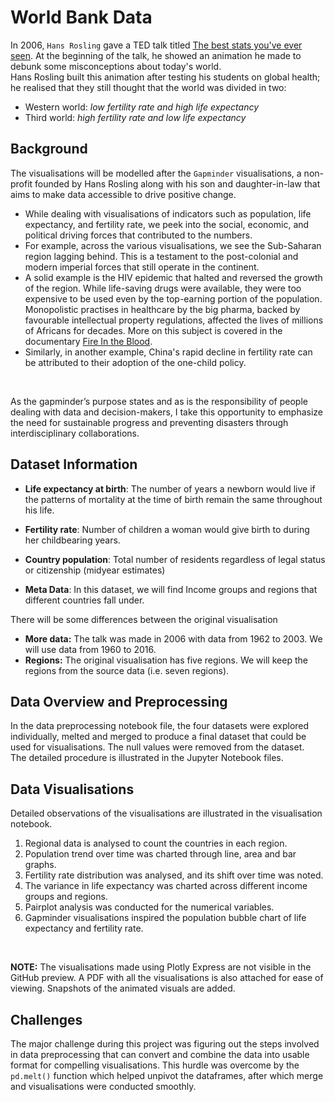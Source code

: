 # World Bank Data

In 2006, `Hans Rosling` gave a TED talk titled [The best stats you've ever seen](https://youtu.be/hVimVzgtD6w?si=Jthy0DcT69vJ6PtY). At the beginning of the talk, he showed an animation he made to debunk some misconceptions about today's world. <br>
Hans Rosling built this animation after testing his students on global health; he realised that they still thought that the world was divided in two:

- Western world: *low fertility rate and high life expectancy*
- Third world: *high fertility rate and low life expectancy*

## Background 
The visualisations will be modelled after the `Gapminder` visualisations, a non-profit founded by Hans Rosling along with his son and daughter-in-law that aims to make data accessible to drive positive change. <br> 
- While dealing with visualisations of indicators such as population, life expectancy, and fertility rate, we peek into the social, economic, and political driving forces that contributed to the numbers. 
- For example, across the various visualisations, we see the Sub-Saharan region lagging behind. This is a testament to the post-colonial and modern imperial forces that still operate in the continent.
- A solid example is the HIV epidemic that halted and reversed the growth of the region. While life-saving drugs were available, they were too expensive to be used even by the top-earning portion of the population. Monopolistic practises in healthcare by the big pharma, backed by favourable intellectual property regulations, affected the lives of millions of Africans for decades. More on this subject is covered in the documentary [Fire In the Blood](https://www.youtube.com/watch?v=uMsseS_Lqs0&t=1s).
- Similarly, in another example, China's rapid decline in fertility rate can be attributed to their adoption of the one-child policy.
<br> 

As the gapminder’s purpose states and as is the responsibility of people dealing with data and decision-makers, I take this opportunity to emphasize the need for sustainable progress and preventing disasters through interdisciplinary collaborations.

## Dataset Information
- **Life expectancy at birth**: The number of years a newborn would live if the patterns of mortality at the time of birth remain the same throughout his life.

- **Fertility rate**: Number of children a woman would give birth to during her childbearing years. 

- **Country population**: Total number of residents regardless of legal status or citizenship (midyear estimates)
- **Meta Data**: In this dataset, we will find Income groups and regions that different countries fall under.

There will be some differences between the original visualisation 
- **More data:**  The talk was made in 2006 with data from 1962 to 2003. We will use data from 1960 to 2016.
- **Regions:** The original visualisation has five regions. We will keep the regions from the source data (i.e. seven regions).

## Data Overview and Preprocessing
In the data preprocessing notebook file, the four datasets were explored individually, melted and merged to produce a final dataset that could be used for visualisations. The null values were removed from the dataset.
<br>
The detailed procedure is illustrated in the Jupyter Notebook files.
## Data Visualisations
Detailed observations of the visualisations are illustrated in the visualisation notebook.
1. Regional data is analysed to count the countries in each region.
2. Population trend over time was charted through line, area and bar graphs.
3. Fertility rate distribution was analysed, and its shift over time was noted.
4. The variance in life expectancy was charted across different income groups and regions.
5. Pairplot analysis was conducted for the numerical variables.
6. Gapminder visualisations inspired the population bubble chart of life expectancy and fertility rate. 
<br>

**NOTE:**
The visualisations made using Plotly Express are not visible in the GitHub preview. A PDF with all the visualisations is also attached for ease of viewing. Snapshots of the animated visuals are added.

## Challenges
The major challenge during this project was figuring out the steps involved in data preprocessing that can convert and combine the data into usable format for compelling visualisations. This hurdle was overcome by the `pd.melt()` function which helped unpivot the dataframes, after which merge and visualisations were conducted smoothly. 
